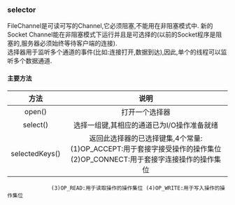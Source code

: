 ### selector
FileChannel是可读可写的Channel,它必须阻塞,不能用在非阻塞模式中.
新的Socket Channel能在非阻塞模式下运行并且是可选择的(以前的Socket程序是阻塞的,服务器必须始终等待客户端的连接).  
选择器用于监听多个通道的事件(比如:连接打开,数据到达),因此,单个的线程可以监听多个数据通道.

#### 主要方法
|方法                    | 说明  
| :-:                   | :-: 
open()          | 打开一个选择器    
select()        | 选择一组键,其相应的通道已为I/O操作准备就绪
selectedKeys()  | 返回此选择器的已选择键集,4个常量:(1)OP_ACCEPT:用于套接字接受操作的操作集位 (2)OP_CONNECT:用于套接字连接操作的操作集位 
                  (3)OP_READ:用于读取操作的操作集位 (4)OP_WRITE:用于写入操作的操作集位

